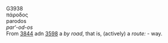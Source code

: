 <body>
  <p>G3938<br>  πάροδος  <br> parodos  <br><i>par‘-od-os </i><br>From <a href="g3844.htm">3844</a> adn <a href="g3598.htm">3598</a>  a <i>by</i> <i>road</i>, that is, (actively) a <i>route:</i> - way.<br></p>
 </body>